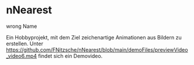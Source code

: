 # nNearest
wrong Name

Ein Hobbyprojekt, mit dem Ziel zeichenartige Animationen aus Bildern zu erstellen.
Unter 
https://github.com/FNitzsche/nNearest/blob/main/demoFiles/previewVideo_video6.mp4
findet sich ein Demovideo.
